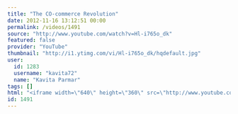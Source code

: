 ```yaml
---
title: "The CO-commerce Revolution"
date: 2012-11-16 13:12:51 00:00
permalink: /videos/1491
source: "http://www.youtube.com/watch?v=Hl-i765o_dk"
featured: false
provider: "YouTube"
thumbnail: "http://i1.ytimg.com/vi/Hl-i765o_dk/hqdefault.jpg"
user:
  id: 1283
  username: "kavita72"
  name: "Kavita Parmar"
tags: []
html: "<iframe width=\"640\" height=\"360\" src=\"http://www.youtube.com/embed/Hl-i765o_dk?wmode=transparent&fs=1&feature=oembed\" frameborder=\"0\" allowfullscreen></iframe>"
id: 1491
---
```


